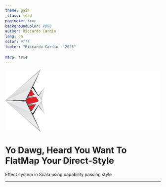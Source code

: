 ```yaml
---
theme: gaia
_class: lead
paginate: true
backgroundColor: #888
author: Riccardo Cardin
lang: en
color: #fff
footer: "Riccardo Cardin - 2025"

marp: true
---
```


<style>
  header,footer {
    color: #ddd;
  }
</style>

![bg left:40% 80%](./assets/logo.png)

# Yo Dawg, Heard You Want To FlatMap Your Direct-Style
Effect system in Scala using capability passing style 

---

